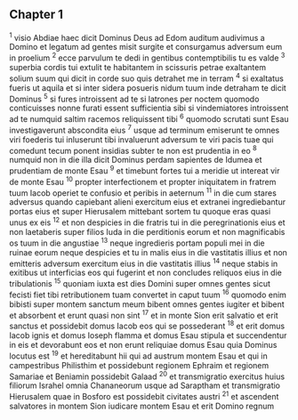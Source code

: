 ## Chapter 1

<sup>1</sup> visio Abdiae haec dicit Dominus Deus ad Edom auditum audivimus a Domino et legatum ad gentes misit surgite et consurgamus adversum eum in proelium
<sup>2</sup> ecce parvulum te dedi in gentibus contemptibilis tu es valde
<sup>3</sup> superbia cordis tui extulit te habitantem in scissuris petrae exaltantem solium suum qui dicit in corde suo quis detrahet me in terram
<sup>4</sup> si exaltatus fueris ut aquila et si inter sidera posueris nidum tuum inde detraham te dicit Dominus
<sup>5</sup> si fures introissent ad te si latrones per noctem quomodo conticuisses nonne furati essent sufficientia sibi si vindemiatores introissent ad te numquid saltim racemos reliquissent tibi
<sup>6</sup> quomodo scrutati sunt Esau investigaverunt abscondita eius
<sup>7</sup> usque ad terminum emiserunt te omnes viri foederis tui inluserunt tibi invaluerunt adversum te viri pacis tuae qui comedunt tecum ponent insidias subter te non est prudentia in eo
<sup>8</sup> numquid non in die illa dicit Dominus perdam sapientes de Idumea et prudentiam de monte Esau
<sup>9</sup> et timebunt fortes tui a meridie ut intereat vir de monte Esau
<sup>10</sup> propter interfectionem et propter iniquitatem in fratrem tuum Iacob operiet te confusio et peribis in aeternum
<sup>11</sup> in die cum stares adversus quando capiebant alieni exercitum eius et extranei ingrediebantur portas eius et super Hierusalem mittebant sortem tu quoque eras quasi unus ex eis
<sup>12</sup> et non despicies in die fratris tui in die peregrinationis eius et non laetaberis super filios Iuda in die perditionis eorum et non magnificabis os tuum in die angustiae
<sup>13</sup> neque ingredieris portam populi mei in die ruinae eorum neque despicies et tu in malis eius in die vastitatis illius et non emitteris adversum exercitum eius in die vastitatis illius
<sup>14</sup> neque stabis in exitibus ut interficias eos qui fugerint et non concludes reliquos eius in die tribulationis
<sup>15</sup> quoniam iuxta est dies Domini super omnes gentes sicut fecisti fiet tibi retributionem tuam convertet in caput tuum
<sup>16</sup> quomodo enim bibisti super montem sanctum meum bibent omnes gentes iugiter et bibent et absorbent et erunt quasi non sint
<sup>17</sup> et in monte Sion erit salvatio et erit sanctus et possidebit domus Iacob eos qui se possederant
<sup>18</sup> et erit domus Iacob ignis et domus Ioseph flamma et domus Esau stipula et succendentur in eis et devorabunt eos et non erunt reliquiae domus Esau quia Dominus locutus est
<sup>19</sup> et hereditabunt hii qui ad austrum montem Esau et qui in campestribus Philisthim et possidebunt regionem Ephraim et regionem Samariae et Beniamin possidebit Galaad
<sup>20</sup> et transmigratio exercitus huius filiorum Israhel omnia Chananeorum usque ad Saraptham et transmigratio Hierusalem quae in Bosforo est possidebit civitates austri
<sup>21</sup> et ascendent salvatores in montem Sion iudicare montem Esau et erit Domino regnum